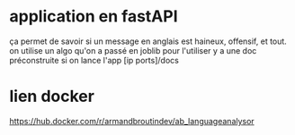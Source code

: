 # application en fastAPI
ça permet de savoir si un message en anglais est haineux, offensif, et tout.
on utilise un algo qu'on a passé en joblib pour l'utiliser
y a une doc préconstruite si on lance l'app [ip ports]/docs
# lien docker
https://hub.docker.com/r/armandbroutindev/ab_languageanalysor
